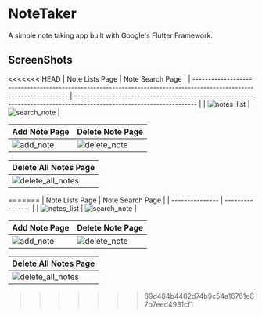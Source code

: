# NoteTaker

A simple note taking app built with Google's Flutter Framework.

## ScreenShots

<<<<<<< HEAD
| Note Lists Page                                                                                                      | Note Search Page                                                                                                      |
| -------------------------------------------------------------------------------------------------------------------- | --------------------------------------------------------------------------------------------------------------------- |
| ![notes_list](https://user-images.githubusercontent.com/33949575/110379989-a0afa680-807f-11eb-9fd7-ad4eb50e4bad.jpg) | ![search_note](https://user-images.githubusercontent.com/33949575/110380060-b755fd80-807f-11eb-85ca-34b8d7325c44.jpg) |

| Add Note Page                                                                                                      | Delete Note Page                                                                                                      |
| ------------------------------------------------------------------------------------------------------------------ | --------------------------------------------------------------------------------------------------------------------- |
| ![add_note](https://user-images.githubusercontent.com/33949575/110380085-bfae3880-807f-11eb-9c2a-21b8d25bbac5.jpg) | ![delete_note](https://user-images.githubusercontent.com/33949575/110380148-d2287200-807f-11eb-8ad9-826edbbb8a42.jpg) |

| Delete All Notes Page                                                                                                      |
| -------------------------------------------------------------------------------------------------------------------------- |
| ![delete_all_notes](https://user-images.githubusercontent.com/33949575/110380177-db194380-807f-11eb-8ea7-5d9e12b939c1.jpg) |
=======
| Note Lists Page | Note Search Page |
| --------------- | ---------------- |
|    ![notes_list](https://user-images.githubusercontent.com/33949575/110379989-a0afa680-807f-11eb-9fd7-ad4eb50e4bad.jpg) |  ![search_note](https://user-images.githubusercontent.com/33949575/110380060-b755fd80-807f-11eb-85ca-34b8d7325c44.jpg)   |

| Add Note Page | Delete Note Page |
| ------------- | ---------------- |
|       ![add_note](https://user-images.githubusercontent.com/33949575/110380085-bfae3880-807f-11eb-9c2a-21b8d25bbac5.jpg) |       ![delete_note](https://user-images.githubusercontent.com/33949575/110380148-d2287200-807f-11eb-8ad9-826edbbb8a42.jpg) |

| Delete All Notes Page |
| --------------------- |
|            ![delete_all_notes](https://user-images.githubusercontent.com/33949575/110380177-db194380-807f-11eb-8ea7-5d9e12b939c1.jpg)  |
>>>>>>> 89d484b4482d74b9c54a16761e87b7eed4931cf1
